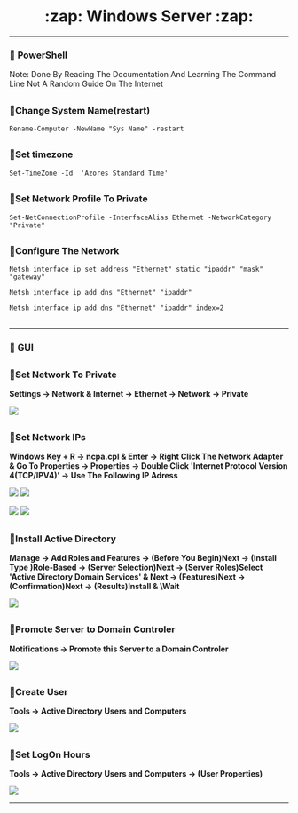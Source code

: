 <h1 align="center">:zap: Windows Server :zap:</h1>

- - -

### :large_blue_diamond: **PowerShell**
Note: Done By Reading The Documentation And Learning The Command Line Not A Random Guide On The Internet
##

### :small_orange_diamond:**Change System Name**(restart)
```shell
Rename-Computer -NewName "Sys Name" -restart
```

##

### :small_orange_diamond:**Set timezone**
```shell
Set-TimeZone -Id  'Azores Standard Time'
```

##

### :small_orange_diamond:**Set Network Profile To Private**
```shell
Set-NetConnectionProfile -InterfaceAlias Ethernet -NetworkCategory "Private"
```

##

### :small_orange_diamond:**Configure The Network**
```shell
Netsh interface ip set address "Ethernet" static "ipaddr" "mask" "gateway"
```
```shell
Netsh interface ip add dns "Ethernet" "ipaddr"
```
```shell
Netsh interface ip add dns "Ethernet" "ipaddr" index=2
```

##

- - -

### :large_blue_diamond: **GUI**

##

### :small_orange_diamond:**Set Network To Private**

**Settings -> Network & Internet -> Ethernet -> Network -> Private**

![](gifs/Network_to_Private.gif)

##

### :small_orange_diamond:**Set Network IPs**
**Windows Key + R -> ncpa.cpl & Enter -> Right Click The Network Adapter & Go To Properties -> Properties -> Double Click 'Internet Protocol Version 4(TCP/IPV4)' -> Use The Following IP Adress**

![](gifs/W+R_ncpa.cpl.gif)
![](gifs/Ethernet_Properties.gif)

![](gifs/IPV4_Properties.gif)
![](gifs/server_ip.gif)

##

### :small_orange_diamond:Install Active Directory
**Manage -> Add Roles and Features -> (Before You Begin)Next -> (Install Type )Role-Based -> (Server Selection)Next -> (Server Roles)Select 'Active Directory Domain Services' & Next -> (Features)Next -> (Confirmation)Next -> (Results)Install & \Wait**

![](gifs/roles_and_features.gif)

##

### :small_orange_diamond:Promote Server to Domain Controler
**Notifications -> Promote this Server to a Domain Controler**

![](gifs/promote_server.gif)

##

### :small_orange_diamond:Create User
**Tools -> Active Directory Users and Computers**

![](gifs/create_user.gif)

##

### :small_orange_diamond:Set LogOn Hours
**Tools -> Active Directory Users and Computers -> (User Properties)**

![](gifs/logonhours.gif)



---
